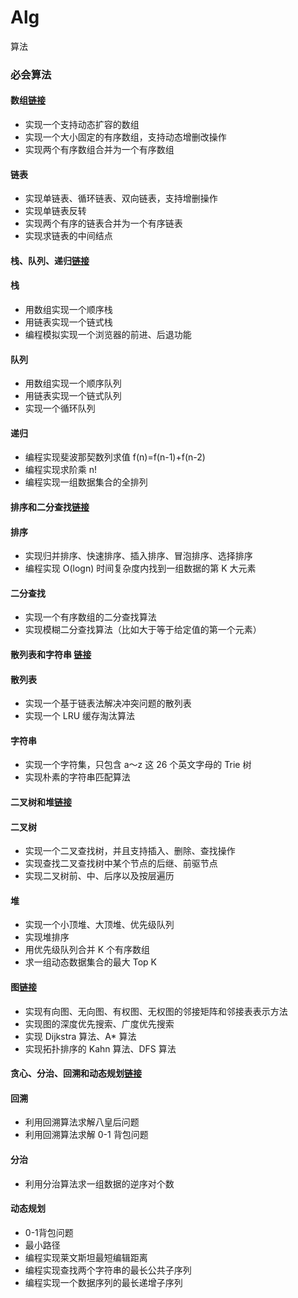# Alg
算法

### 必会算法
#### 数组[链接](！https://time.geekbang.org/column/article/80456)
- 实现一个支持动态扩容的数组
- 实现一个大小固定的有序数组，支持动态增删改操作
- 实现两个有序数组合并为一个有序数组
#### 链表
- 实现单链表、循环链表、双向链表，支持增删操作
- 实现单链表反转
- 实现两个有序的链表合并为一个有序链表
- 实现求链表的中间结点
#### 栈、队列、递归[链接](！https://time.geekbang.org/column/article/80457)
#### 栈
- 用数组实现一个顺序栈
- 用链表实现一个链式栈
- 编程模拟实现一个浏览器的前进、后退功能
#### 队列
- 用数组实现一个顺序队列
- 用链表实现一个链式队列
- 实现一个循环队列
#### 递归
- 编程实现斐波那契数列求值 f(n)=f(n-1)+f(n-2)
- 编程实现求阶乘 n!
- 编程实现一组数据集合的全排列
#### 排序和二分查找[链接](！https://time.geekbang.org/column/article/80458)
#### 排序
- 实现归并排序、快速排序、插入排序、冒泡排序、选择排序
- 编程实现 O(logn) 时间复杂度内找到一组数据的第 K 大元素
#### 二分查找
- 实现一个有序数组的二分查找算法
- 实现模糊二分查找算法（比如大于等于给定值的第一个元素）


#### 散列表和字符串 [链接](！https://time.geekbang.org/column/article/81008)
#### 散列表
- 实现一个基于链表法解决冲突问题的散列表
- 实现一个 LRU 缓存淘汰算法
#### 字符串
- 实现一个字符集，只包含 a～z 这 26 个英文字母的 Trie 树
- 实现朴素的字符串匹配算法

#### 二叉树和堆[链接](！https://time.geekbang.org/column/article/81186)
#### 二叉树
- 实现一个二叉查找树，并且支持插入、删除、查找操作
- 实现查找二叉查找树中某个节点的后继、前驱节点
- 实现二叉树前、中、后序以及按层遍历
#### 堆
- 实现一个小顶堆、大顶堆、优先级队列
- 实现堆排序
- 用优先级队列合并 K 个有序数组
- 求一组动态数据集合的最大 Top K
#### 图[链接](！https://time.geekbang.org/column/article/81218)
- 实现有向图、无向图、有权图、无权图的邻接矩阵和邻接表表示方法
- 实现图的深度优先搜索、广度优先搜索
- 实现 Dijkstra 算法、A* 算法
- 实现拓扑排序的 Kahn 算法、DFS 算法
#### 贪心、分治、回溯和动态规划[链接](！https://time.geekbang.org/column/article/80459)
#### 回溯
- 利用回溯算法求解八皇后问题
- 利用回溯算法求解 0-1 背包问题
#### 分治
- 利用分治算法求一组数据的逆序对个数
#### 动态规划
- 0-1背包问题
- 最小路径
- 编程实现莱文斯坦最短编辑距离
- 编程实现查找两个字符串的最长公共子序列
- 编程实现一个数据序列的最长递增子序列